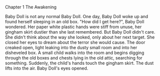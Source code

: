 Chapter 1 The Awakening

Baby Doll is not any normal Baby Doll. 
One day, Baby Doll woke up and found herself sleeping in an old box. 
"How did I get here?", Baby Doll wondered. 
Her paper white plastic hands were stiff from unuse, her gingham skirt dustier than she last remembered. 
But Baby Doll didn't care.
She didn't think about the way she looked, only about her next target.
She closed her eyes to dream about the terror she would cause.
The door creaked open, light leaking into the dusty small room and into her disheveled box. 
A small child walks into the room and begins digging through the old boxes and chests lying in the old attic, searching for something. 
Suddenly, the child's hands touch the gingham skirt.
The dust lifts into the air.
Baby Doll's eyes opened.